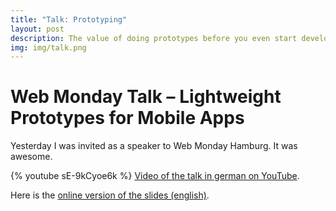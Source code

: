 ```yaml
---
title: "Talk: Prototyping"
layout: post
description: The value of doing prototypes before you even start developing a project or a single feature is mostly underestimated.
img: img/talk.png
---
```


# Web Monday Talk &ndash; Lightweight Prototypes for Mobile Apps

Yesterday I was invited as a speaker to Web Monday Hamburg. It was awesome.

{% youtube sE-9kCyoe6k %}
[Video of the talk in german on YouTube](https://youtu.be/sE-9kCyoe6k).

Here is the [online version of the slides (english)](https://ecke.lt/slides/prototypes).